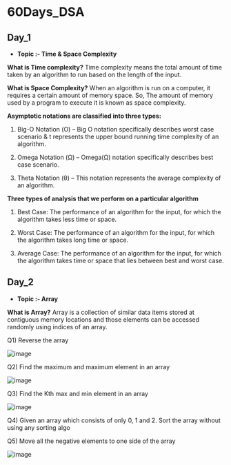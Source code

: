 # 60Days_DSA

## Day_1
- **Topic :- Time & Space Complexity**

**What is Time complexity?**
Time complexity means the total amount of time taken by an algorithm to run based on the length of the input.

**What is Space Complexity?**
When an algorithm is run on a computer, it requires a certain amount of memory space. So, The amount of memory used by a program to execute it is known as space complexity.

**Asymptotic notations are classified into three types:**
1) Big-O Notation (Ο) – Big O notation specifically describes worst case scenario & t represents the upper bound running time complexity of an algorithm.

2) Omega Notation (Ω) – Omega(Ω) notation specifically describes best case scenario.

3) Theta Notation (θ) – This notation represents the average complexity of an algorithm.

**Three types of analysis that we perform on a particular algorithm**
1) Best Case: The performance of an algorithm for the input, for which the algorithm takes less time or space.

2) Worst Case: The performance of an algorithm for the input, for which the algorithm takes long time or space.

3) Average Case: The performance of an algorithm for the input, for which the algorithm takes time or space that lies between best and worst case.
  
  
  
  
  
## Day_2
- **Topic :- Array**

**What is Array?**
Array is a collection of similar data items stored at contiguous memory locations and  those elements can be accessed randomly using indices of an array. 

Q1) Reverse the array

![image](https://user-images.githubusercontent.com/75212387/186051511-3b10fdd0-0bc4-4ff0-8a3e-c9a0ca86ebab.png)

Q2) Find the maximum and maximum element in an array

![image](https://user-images.githubusercontent.com/75212387/186146009-14b11ea6-81ed-4221-9a34-835b45776644.png)

Q3) Find the Kth max and min element in an array

![image](https://user-images.githubusercontent.com/75212387/186547029-dee9effe-16ae-4d06-9880-340c521dc806.png)

Q4) Given an array which consists of only 0, 1 and 2. Sort the array without using any sorting algo



Q5) Move all the negative elements to one side of the array 

![image](https://user-images.githubusercontent.com/75212387/186552755-67b82434-6262-4c8b-b9b3-d7d8e2f1983d.png)

